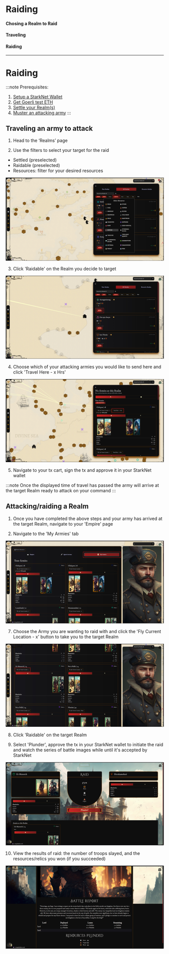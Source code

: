 # Raiding

#### Chosing a Realm to Raid
#### Traveling
#### Raiding

---

# Raiding

:::note
Prerequisites: 
1. [Setup a StarkNet Wallet](./wallet.md)
2. [Get Goerli test ETH](eth.md)
3. [Settle your Realm(s)](./settle.md)
4. [Muster an attacking army](./raid.md)
:::

## Traveling an army to attack

1. Head to the ‘Realms’ page

2. Use the filters to select your target for the raid 
- Settled (preselected)
- Raidable (preselected)
- Resources: filter for your desired resources

![Filter Realms to raid](static/img/alpha/filter-resources.jpg)

3. Click 'Raidable' on the Realm you decide to target

![Select target Realm](static/img/alpha/raidable.jpg)

4. Choose which of your attacking armies you would like to send here and click 'Travel Here - x Hrs'

![Travel your army](static/img/alpha/travel-here.jpg)

5. Navigate to your tx cart, sign the tx and approve it in your StarkNet wallet

:::note
Once the displayed time of travel has passed the army will arrive at the target Realm ready to attack on your command
:::

## Attacking/raiding a Realm

1. Once you have completed the above steps and your army has arrived at the target Realm, navigate to your 'Empire' page

6. Navigate to the 'My Armies' tab

![Armies tab](static/img/alpha/my-armies.jpg)

7. Choose the Army you are wanting to raid with and click the 'Fly Current Location - x' button to take you to the target Realm

![Go to the target Realm](static/img/alpha/location.jpg)

8. Click 'Raidable' on the target Realm

9. Select 'Plunder', approve the tx in your StarkNet wallet to initiate the raid and watch the series of battle images while until it's accepted by StarkNet

![Plunder the target Realm](static/img/alpha/plunder.jpg)

10. View the results of raid: the number of troops slayed, and the resources/relics you won (if you succeeded)

![Raid results](static/img/alpha/raid-result.jpg)

